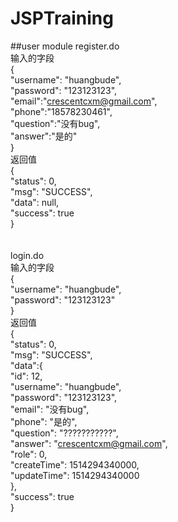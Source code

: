 # JSPTraining
##user module
register.do <br>
输入的字段<br>
{<br>
  "username": "huangbude",<br>
  "password": "123123123",<br>
  "email":"crescentcxm@gmail.com",<br>
  "phone":"18578230461",<br>
  "question":"没有bug",<br>
  "answer":"是的"<br>
}
<br>
返回值<br>
{<br>
"status": 0,<br>
"msg": "SUCCESS",<br>
"data": null,<br>
"success": true<br>
}<br>
<br><br>
login.do <br>
输入的字段<br>
{<br>
  "username": "huangbude",<br>
  "password": "123123123"<br>
}<br>
返回值<br>
{<br>
   "status": 0,<br>
   "msg": "SUCCESS",<br>
   "data":{<br>
   "id": 12,<br>
   "username": "huangbude",<br>
   "password": "123123123",<br>
   "email": "没有bug",<br>
   "phone": "是的",<br>
   "question": "???????????",<br>
   "answer": "crescentcxm@gmail.com",<br>
   "role": 0,<br>
   "createTime": 1514294340000,<br>
   "updateTime": 1514294340000<br>
   },<br>
   "success": true<br>
   }<br>
<br><br>

